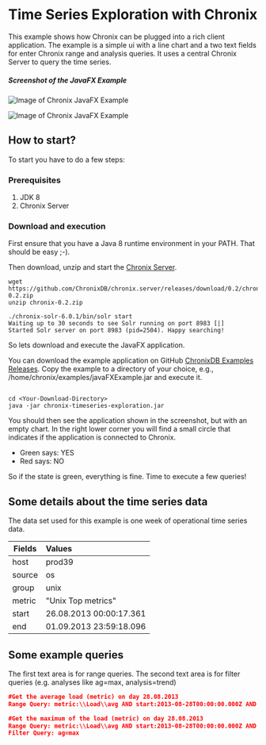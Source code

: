 # Time Series Exploration with Chronix
This example shows how Chronix can be plugged into a rich client application. 
The example is a simple ui with a line chart and a two text fields for enter Chronix range and analysis queries.
It uses a central Chronix Server to query the time series. 
##### Screenshot of the JavaFX Example
![Image of Chronix JavaFX Example](https://raw.githubusercontent.com/ChronixDB/chronix.examples/master/img/Chart-0.2.png)

![Image of Chronix JavaFX Example](https://raw.githubusercontent.com/ChronixDB/chronix.examples/master/img/Result-0.2.png)

## How to start?
To start you have to do a few steps:

### Prerequisites
1. JDK 8
2. Chronix Server 

### Download and execution
First ensure that you have a Java 8 runtime environment in your PATH. 
That should be easy ;-).

Then download, unzip and start  the [Chronix Server](https://github.com/ChronixDB/chronix.server/releases/tag/0.2).
```
wget https://github.com/ChronixDB/chronix.server/releases/download/0.2/chronix-0.2.zip
unzip chronix-0.2.zip

./chronix-solr-6.0.1/bin/solr start
Waiting up to 30 seconds to see Solr running on port 8983 [|]  
Started Solr server on port 8983 (pid=2504). Happy searching!
```
So lets download and execute the JavaFX application.

You can download the example application on GitHub [ChronixDB Examples Releases](https://github.com/ChronixDB/chronix.examples/releases). 
Copy the example to a directory of your choice, e.g., /home/chronix/examples/javaFXExample.jar and execute it.

```Shell

cd <Your-Download-Directory>
java -jar chronix-timeseries-exploration.jar
```
You should then see the application shown in the screenshot, but with an empty chart.
In the right lower corner you will find a small circle that indicates if the application is connected to Chronix.
- Green says: YES
- Red says: NO

So if the state is green, everything is fine. Time to execute a few queries!
## Some details about the time series data
The data set used for this example is one week of operational time series data.

| Fields        | Values                     |
| ------------- |:-------------------------- | 
| host          | prod39                     |
| source        | os                         |  
| group         | unix                       |
| metric        | "Unix Top metrics"         |
| start         | 26.08.2013 00:00:17.361    |
| end           | 01.09.2013 23:59:18.096    |

## Some example queries
The first text area is for range queries. 
The second text area is for filter queries (e.g. analyses like ag=max, analysis=trend)
```JSON
#Get the average load (metric) on day 28.08.2013
Range Query: metric:\\Load\\avg AND start:2013-08-28T00:00:00.000Z AND end:2013-08-29T23:59:59.999Z

#Get the maximum of the load (metric) on day 28.08.2013
Range Query: metric:\\Load\\avg AND start:2013-08-28T00:00:00.000Z AND end:2013-08-29T23:59:59.999Z
Filter Query: ag=max
```
